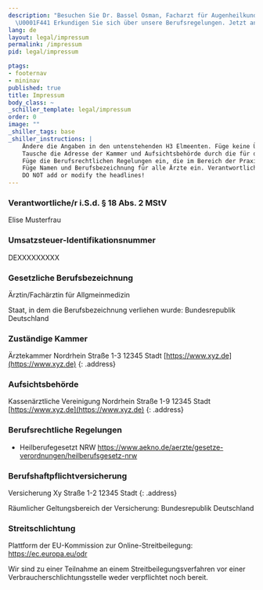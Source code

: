 ```yaml
---
description: "Besuchen Sie Dr. Bassel Osman, Facharzt für Augenheilkunde in Wiesbaden.
  \U0001F441️ Erkundigen Sie sich über unsere Berufsregelungen. Jetzt anrufen! \U0001F4DE"
lang: de
layout: legal/impressum
permalink: /impressum
pid: legal/impressum

ptags:
- footernav
- mininav
published: true
title: Impressum
body_class: ~
_schiller_template: legal/impressum
order: 0
image: ""
_shiller_tags: base
_shiller_instructions: |
    Ändere die Angaben in den untenstehenden H3 Elmeenten. Füge keine Überschriften hinzu!
    Tausche die Adresse der Kammer und Aufsichtsbehörde durch die für die Praxis zuständigen aus.
    Füge die Berufsrechtlichen Regelungen ein, die im Bereich der Praxis gelten (Länder und Fachspezifische Regelungen).
    Füge Namen und Berufsbezeichnung für alle Ärzte ein. Verantwortliche Person ist der Auftraggeber nach Context.
    DO NOT add or modify the headlines! 
---
```



### Verantwortliche/r i.S.d. § 18 Abs. 2 MStV

Elise Musterfrau

### Umsatzsteuer-Identifikationsnummer

DEXXXXXXXXX

### Gesetzliche Berufsbezeichnung

Ärztin/Fachärztin für Allgmeinmedizin

Staat, in dem die Berufsbezeichnung verliehen wurde: Bundesrepublik Deutschland


### Zuständige Kammer

Ärztekammer Nordrhein
Straße 1-3
12345 Stadt
[https://www.xyz.de](https://www.xyz.de)
{: .address}

### Aufsichtsbehörde

Kassenärztliche Vereinigung Nordrhein
Straße 1-9
12345 Stadt
[https://www.xyz.de](https://www.xyz.de)
{: .address}

### Berufsrechtliche Regelungen

- Heilberufegesetzt NRW https://www.aekno.de/aerzte/gesetze-verordnungen/heilberufsgesetz-nrw

### Berufshaftpflichtversicherung
Versicherung Xy
Straße 1-2
12345 Stadt
{: .address}

Räumlicher Geltungsbereich der Versicherung: Bundesrepublik Deutschland

### Streitschlichtung

Plattform der EU-Kommission zur Online-Streitbeilegung: https://ec.europa.eu/odr

Wir sind zu einer Teilnahme an einem Streitbeilegungsverfahren vor einer Verbraucherschlichtungsstelle weder verpflichtet noch bereit. 
